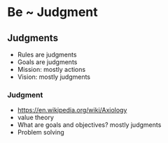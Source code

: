 # Be ~ Judgment



## Judgments


* Rules are judgments
* Goals are judgments
* Mission: mostly actions
* Vision: mostly judgments

### Judgment

* https://en.wikipedia.org/wiki/Axiology
* value theory
* What are goals and objectives? mostly judgments
* Problem solving

